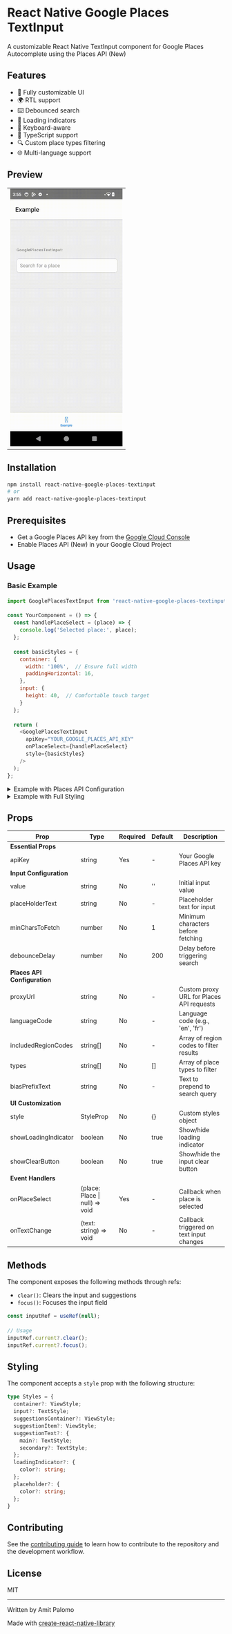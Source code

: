 # React Native Google Places TextInput

A customizable React Native TextInput component for Google Places Autocomplete using the Places API (New)

## Features

- 🎨 Fully customizable UI
- 🌍 RTL support
- ⌨️ Debounced search
- 🔄 Loading indicators
- 📱 Keyboard-aware
- 🎯 TypeScript support
- 🔍 Custom place types filtering
- 🌐 Multi-language support

## Preview

<table>
  <tr>
    <td><img width="260" src="assets/places-search-demo.gif" alt="Places Search Demo"></td>
  </tr>
</table>

## Installation

```bash
npm install react-native-google-places-textinput
# or
yarn add react-native-google-places-textinput
```

## Prerequisites

- Get a Google Places API key from the [Google Cloud Console](https://console.cloud.google.com/)
- Enable Places API (New) in your Google Cloud Project

## Usage

### Basic Example
```javascript
import GooglePlacesTextInput from 'react-native-google-places-textinput';

const YourComponent = () => {
  const handlePlaceSelect = (place) => {
    console.log('Selected place:', place);
  };

  const basicStyles = {
    container: {
      width: '100%',  // Ensure full width
      paddingHorizontal: 16,
    },
    input: {
      height: 40,  // Comfortable touch target
    }
  };

  return (
    <GooglePlacesTextInput
      apiKey="YOUR_GOOGLE_PLACES_API_KEY"
      onPlaceSelect={handlePlaceSelect}
      style={basicStyles}
    />
  );
};
```

<details>
<summary>Example with Places API Configuration</summary>

```javascript
const ConfiguredExample = () => {
  const handlePlaceSelect = (place) => {
    console.log('Selected place:', place);
  };

  return (
    <GooglePlacesTextInput
      apiKey="YOUR_GOOGLE_PLACES_API_KEY"
      onPlaceSelect={handlePlaceSelect}
      languageCode="fr"
      types={['restaurant', 'cafe']}
      includedRegionCodes={['fr', 'be']}
      minCharsToFetch={2}
    />
  );
};
```
</details>

<details>
<summary>Example with Full Styling</summary>

```javascript
const StyledExample = () => {
  const handlePlaceSelect = (place) => {
    console.log('Selected place:', place);
  };

  const customStyles = {
    container: {
      width: '100%',
      marginHorizontal: 0,
    },
    input: {
      height: 45,
      borderColor: '#ccc',
      borderRadius: 8,
    },
    suggestionsContainer: {
      backgroundColor: '#ffffff',
      maxHeight: 250,
    },
    suggestionItem: {
      padding: 15,
    },
    suggestionText: {
      main: {
        fontSize: 16,
        color: '#333',
      },
      secondary: {
        fontSize: 14,
        color: '#666',
      }
    },
    loadingIndicator: {
      color: '#999',
    },
    placeholder: {
      color: '#999',
    }
  };

  return (
    <GooglePlacesTextInput
      apiKey="YOUR_GOOGLE_PLACES_API_KEY"
      placeHolderText="Search for a place"
      onPlaceSelect={handlePlaceSelect}
      style={customStyles}
    />
  );
};
```
</details>

## Props

| Prop | Type | Required | Default | Description |
|------|------|----------|---------|-------------|
| **Essential Props** |
| apiKey | string | Yes | - | Your Google Places API key |
| **Input Configuration** |
| value | string | No | '' | Initial input value |
| placeHolderText | string | No | - | Placeholder text for input |
| minCharsToFetch | number | No | 1 | Minimum characters before fetching |
| debounceDelay | number | No | 200 | Delay before triggering search |
| **Places API Configuration** |
| proxyUrl | string | No | - | Custom proxy URL for Places API requests |
| languageCode | string | No | - | Language code (e.g., 'en', 'fr') |
| includedRegionCodes | string[] | No | - | Array of region codes to filter results |
| types | string[] | No | [] | Array of place types to filter |
| biasPrefixText | string | No | - | Text to prepend to search query |
| **UI Customization** |
| style | StyleProp | No | {} | Custom styles object |
| showLoadingIndicator | boolean | No | true | Show/hide loading indicator |
| showClearButton | boolean | No | true | Show/hide the input clear button |
| **Event Handlers** |
| onPlaceSelect | (place: Place \| null) => void | Yes | - | Callback when place is selected |
| onTextChange | (text: string) => void | No | - | Callback triggered on text input changes |

## Methods

The component exposes the following methods through refs:

- `clear()`: Clears the input and suggestions
- `focus()`: Focuses the input field

```javascript
const inputRef = useRef(null);

// Usage
inputRef.current?.clear();
inputRef.current?.focus();
```

## Styling

The component accepts a `style` prop with the following structure:

```typescript
type Styles = {
  container?: ViewStyle;
  input?: TextStyle;
  suggestionsContainer?: ViewStyle;
  suggestionItem?: ViewStyle;
  suggestionText?: {
    main?: TextStyle;
    secondary?: TextStyle;
  };
  loadingIndicator?: {
    color?: string;
  };
  placeholder?: {
    color?: string;
  };
}
```

## Contributing

See the [contributing guide](CONTRIBUTING.md) to learn how to contribute to the repository and the development workflow.

## License

MIT

---

Written by Amit Palomo

Made with [create-react-native-library](https://github.com/callstack/react-native-builder-bob)
